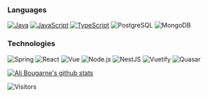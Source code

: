 ### Languages
[![Java](https://img.shields.io/badge/-Java-fff?style=flat-square&logo=Java&logoColor=007396)](https://github.com/alibougarne?tab=repositories&q=&type=&language=java)
[![JavaScript](https://img.shields.io/badge/-JavaScript-fff?style=flat-square&logo=JavaScript&logoColor=ddc508)](https://github.com/alibougarne?tab=repositories&q=&type=&language=javascript)
[![TypeScript](https://img.shields.io/badge/-TypeScript-fff?style=flat-square&logo=TypeScript&logoColor=007ACC)](https://github.com/alibougarne?tab=repositories&q=&type=&language=typescript)
![PostgreSQL](https://img.shields.io/badge/-PostgreSQL-fff?style=flat-square&logo=PostgreSQL&logoColor=336791)
![MongoDB](https://img.shields.io/badge/-MongoDB-fff?style=flat-square&logo=MongoDB&logoColor=47A248) 

### Technologies
![Spring](https://img.shields.io/badge/-Spring%20boot-fff?style=flat-square&logo=Spring)
![React](https://img.shields.io/badge/-React-fff?style=flat-square&logo=React)
![Vue](https://img.shields.io/badge/-Vue-fff?style=flat-square&logo=vue.js)
![Node.js](https://img.shields.io/badge/-Node.js-fff?style=flat-square&logo=node.js)
![NestJS](https://img.shields.io/badge/-NestJS-fff?style=flat-square&logo=NestJS&logoColor=E0234E)
![Vuetify](https://img.shields.io/badge/-Vuetify-fff?style=flat-square&logo=vuetify&logoColor=1867C0)
![Quasar](https://img.shields.io/badge/-Quasar-fff?style=flat-square&logo=quasar&logoColor=1976D2)

[![Ali Bougarne's github stats](https://github-readme-stats.vercel.app/api?username=alibougarne&show_icons=true&theme=vue&count_private=true
)](https://github.com/alibougarne/github-readme-stats)
<p align=left>                           
  <img align=center  src="https://visitor-badge.laobi.icu/badge?page_id=alibougarne.alibougarne" alt="Visitors">                     
</p>
<!--
### Hi there 👋 

**alibougarne/alibougarne** is a ✨ _special_ ✨ repository because its `README.md` (this file) appears on your GitHub profile.
[![Ali Bougarne's wakatime stats](https://github-readme-stats.vercel.app/api/wakatime?username=alibougarne)](https://github.com/alibougarne/dentali)
![Top Languages Card](https://github-readme-stats.vercel.app/api/top-langs/?username=alibougarne&layout=compact&hide=CSS,HTML&langs_count=5?exclude_repo=alibougarne.github.io)
[![Repo name](https://github-readme-stats.vercel.app/api/pin/?username=alibougarne&repo=portfolio&show_owner=true)](https://github.com/alibougarne/portfolio)
[![Repo name](https://github-readme-stats.vercel.app/api/pin/?username=alibougarne&repo=portfolio-api-nestjs&show_owner=true)](https://github.com/alibougarne/portfolio-api-nestjs)
![visitors](https://visitor-badge.glitch.me/badge?page_id=alibougarne.alibougarne)
-->
